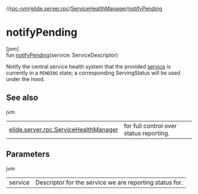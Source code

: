 //[rpc-jvm](../../../index.md)/[elide.server.rpc](../index.md)/[ServiceHealthManager](index.md)/[notifyPending](notify-pending.md)

# notifyPending

[jvm]\
fun [notifyPending](notify-pending.md)(service: ServiceDescriptor)

Notify the central service health system that the provided [service](notify-pending.md) is currently in a `PENDING` state; a corresponding ServingStatus will be used under the hood.

## See also

jvm

| | |
|---|---|
| [elide.server.rpc.ServiceHealthManager](notify.md) | for full control over status reporting. |

## Parameters

jvm

| | |
|---|---|
| service | Descriptor for the service we are reporting status for. |
